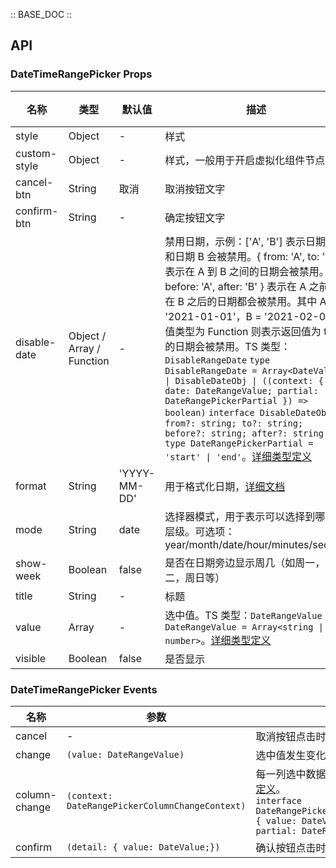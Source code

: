 :: BASE_DOC ::

## API

### DateTimeRangePicker Props

名称 | 类型 | 默认值 | 描述 | 必传
-- | -- | -- | -- | --
style | Object | - | 样式 | N
custom-style | Object | - | 样式，一般用于开启虚拟化组件节点场景 | N
cancel-btn | String | 取消 | 取消按钮文字 | N
confirm-btn | String | - | 确定按钮文字 | N
disable-date | Object / Array / Function | - | 禁用日期，示例：['A', 'B'] 表示日期 A 和日期 B 会被禁用。{ from: 'A', to: 'B' } 表示在 A 到 B 之间的日期会被禁用。{ before: 'A', after: 'B' } 表示在 A 之前和在 B 之后的日期都会被禁用。其中 A = '2021-01-01'，B = '2021-02-01'。值类型为 Function 则表示返回值为 true 的日期会被禁用。TS 类型：`DisableRangeDate` `type DisableRangeDate = Array<DateValue> \| DisableDateObj \| ((context: { date: DateRangeValue; partial: DateRangePickerPartial }) => boolean)` `interface DisableDateObj { from?: string; to?: string; before?: string; after?: string }` `type DateRangePickerPartial = 'start' \| 'end'`。[详细类型定义](https://github.com/Tencent/tdesign-miniprogram/tree/develop/src/date-time-range-picker/type.ts) | N
format | String | 'YYYY-MM-DD' | 用于格式化日期，[详细文档](https://day.js.org/docs/en/display/format) | N
mode | String | date | 选择器模式，用于表示可以选择到哪一个层级。可选项：year/month/date/hour/minutes/second | N
show-week | Boolean | false | 是否在日期旁边显示周几（如周一，周二，周日等） | N
title | String | - | 标题 | N
value | Array | - | 选中值。TS 类型：`DateRangeValue` `type DateRangeValue = Array<string \| number>`。[详细类型定义](https://github.com/Tencent/tdesign-miniprogram/tree/develop/src/date-time-range-picker/type.ts) | N
visible | Boolean | false | 是否显示 | N

### DateTimeRangePicker Events

名称 | 参数 | 描述
-- | -- | --
cancel | - | 取消按钮点击时触发
change | `(value: DateRangeValue)` | 选中值发生变化时触发
column-change | `(context: DateRangePickerColumnChangeContext)` | 每一列选中数据变化时触发。[详细类型定义](https://github.com/Tencent/tdesign-miniprogram/tree/develop/src/date-time-range-picker/type.ts)。<br/>`interface DateRangePickerColumnChangeContext { value: DateValue; index: number; partial: DateRangePickerPartial }`<br/>
confirm | `(detail: { value: DateValue;})` | 确认按钮点击时触发

